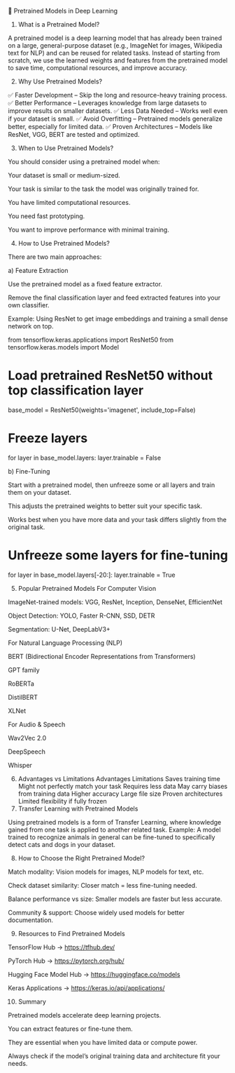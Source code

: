 📌 Pretrained Models in Deep Learning
1. What is a Pretrained Model?

A pretrained model is a deep learning model that has already been trained on a large, general-purpose dataset (e.g., ImageNet for images, Wikipedia text for NLP) and can be reused for related tasks.
Instead of starting from scratch, we use the learned weights and features from the pretrained model to save time, computational resources, and improve accuracy.

2. Why Use Pretrained Models?

✅ Faster Development – Skip the long and resource-heavy training process.
✅ Better Performance – Leverages knowledge from large datasets to improve results on smaller datasets.
✅ Less Data Needed – Works well even if your dataset is small.
✅ Avoid Overfitting – Pretrained models generalize better, especially for limited data.
✅ Proven Architectures – Models like ResNet, VGG, BERT are tested and optimized.

3. When to Use Pretrained Models?

You should consider using a pretrained model when:

Your dataset is small or medium-sized.

Your task is similar to the task the model was originally trained for.

You have limited computational resources.

You need fast prototyping.

You want to improve performance with minimal training.

4. How to Use Pretrained Models?

There are two main approaches:

a) Feature Extraction

Use the pretrained model as a fixed feature extractor.

Remove the final classification layer and feed extracted features into your own classifier.

Example: Using ResNet to get image embeddings and training a small dense network on top.

from tensorflow.keras.applications import ResNet50
from tensorflow.keras.models import Model

# Load pretrained ResNet50 without top classification layer
base_model = ResNet50(weights='imagenet', include_top=False)

# Freeze layers
for layer in base_model.layers:
    layer.trainable = False

b) Fine-Tuning

Start with a pretrained model, then unfreeze some or all layers and train them on your dataset.

This adjusts the pretrained weights to better suit your specific task.

Works best when you have more data and your task differs slightly from the original task.

# Unfreeze some layers for fine-tuning
for layer in base_model.layers[-20:]:
    layer.trainable = True

5. Popular Pretrained Models
For Computer Vision

ImageNet-trained models: VGG, ResNet, Inception, DenseNet, EfficientNet

Object Detection: YOLO, Faster R-CNN, SSD, DETR

Segmentation: U-Net, DeepLabV3+

For Natural Language Processing (NLP)

BERT (Bidirectional Encoder Representations from Transformers)

GPT family

RoBERTa

DistilBERT

XLNet

For Audio & Speech

Wav2Vec 2.0

DeepSpeech

Whisper

6. Advantages vs Limitations
Advantages	Limitations
Saves training time	Might not perfectly match your task
Requires less data	May carry biases from training data
Higher accuracy	Large file size
Proven architectures	Limited flexibility if fully frozen
7. Transfer Learning with Pretrained Models

Using pretrained models is a form of Transfer Learning, where knowledge gained from one task is applied to another related task.
Example: A model trained to recognize animals in general can be fine-tuned to specifically detect cats and dogs in your dataset.

8. How to Choose the Right Pretrained Model?

Match modality: Vision models for images, NLP models for text, etc.

Check dataset similarity: Closer match = less fine-tuning needed.

Balance performance vs size: Smaller models are faster but less accurate.

Community & support: Choose widely used models for better documentation.

9. Resources to Find Pretrained Models

TensorFlow Hub → https://tfhub.dev/

PyTorch Hub → https://pytorch.org/hub/

Hugging Face Model Hub → https://huggingface.co/models

Keras Applications → https://keras.io/api/applications/

10. Summary

Pretrained models accelerate deep learning projects.

You can extract features or fine-tune them.

They are essential when you have limited data or compute power.

Always check if the model’s original training data and architecture fit your needs.
